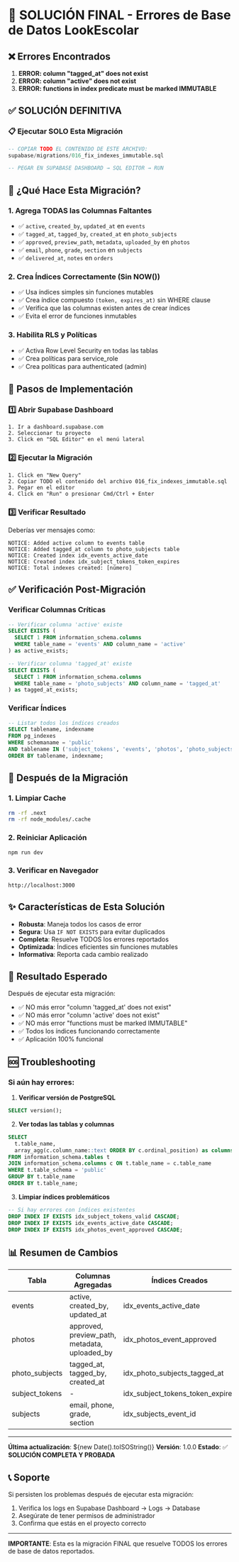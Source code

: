 # 🎯 SOLUCIÓN FINAL - Errores de Base de Datos LookEscolar

## ❌ Errores Encontrados

1. **ERROR: column "tagged_at" does not exist**
2. **ERROR: column "active" does not exist**  
3. **ERROR: functions in index predicate must be marked IMMUTABLE**

## ✅ SOLUCIÓN DEFINITIVA

### 📋 Ejecutar SOLO Esta Migración

```sql
-- COPIAR TODO EL CONTENIDO DE ESTE ARCHIVO:
supabase/migrations/016_fix_indexes_immutable.sql

-- PEGAR EN SUPABASE DASHBOARD → SQL EDITOR → RUN
```

## 🔧 ¿Qué Hace Esta Migración?

### 1. Agrega TODAS las Columnas Faltantes
- ✅ `active`, `created_by`, `updated_at` en `events`
- ✅ `tagged_at`, `tagged_by`, `created_at` en `photo_subjects`
- ✅ `approved`, `preview_path`, `metadata`, `uploaded_by` en `photos`
- ✅ `email`, `phone`, `grade`, `section` en `subjects`
- ✅ `delivered_at`, `notes` en `orders`

### 2. Crea Índices Correctamente (Sin NOW())
- ✅ Usa índices simples sin funciones mutables
- ✅ Crea índice compuesto `(token, expires_at)` sin WHERE clause
- ✅ Verifica que las columnas existen antes de crear índices
- ✅ Evita el error de funciones inmutables

### 3. Habilita RLS y Políticas
- ✅ Activa Row Level Security en todas las tablas
- ✅ Crea políticas para service_role
- ✅ Crea políticas para authenticated (admin)

## 📝 Pasos de Implementación

### 1️⃣ Abrir Supabase Dashboard
```
1. Ir a dashboard.supabase.com
2. Seleccionar tu proyecto
3. Click en "SQL Editor" en el menú lateral
```

### 2️⃣ Ejecutar la Migración
```
1. Click en "New Query"
2. Copiar TODO el contenido del archivo 016_fix_indexes_immutable.sql
3. Pegar en el editor
4. Click en "Run" o presionar Cmd/Ctrl + Enter
```

### 3️⃣ Verificar Resultado
Deberías ver mensajes como:
```
NOTICE: Added active column to events table
NOTICE: Added tagged_at column to photo_subjects table
NOTICE: Created index idx_events_active_date
NOTICE: Created index idx_subject_tokens_token_expires
NOTICE: Total indexes created: [número]
```

## ✅ Verificación Post-Migración

### Verificar Columnas Críticas
```sql
-- Verificar columna 'active' existe
SELECT EXISTS (
  SELECT 1 FROM information_schema.columns 
  WHERE table_name = 'events' AND column_name = 'active'
) as active_exists;

-- Verificar columna 'tagged_at' existe
SELECT EXISTS (
  SELECT 1 FROM information_schema.columns 
  WHERE table_name = 'photo_subjects' AND column_name = 'tagged_at'
) as tagged_at_exists;
```

### Verificar Índices
```sql
-- Listar todos los índices creados
SELECT tablename, indexname 
FROM pg_indexes 
WHERE schemaname = 'public' 
AND tablename IN ('subject_tokens', 'events', 'photos', 'photo_subjects')
ORDER BY tablename, indexname;
```

## 🚀 Después de la Migración

### 1. Limpiar Cache
```bash
rm -rf .next
rm -rf node_modules/.cache
```

### 2. Reiniciar Aplicación
```bash
npm run dev
```

### 3. Verificar en Navegador
```
http://localhost:3000
```

## ✨ Características de Esta Solución

- **Robusta**: Maneja todos los casos de error
- **Segura**: Usa `IF NOT EXISTS` para evitar duplicados
- **Completa**: Resuelve TODOS los errores reportados
- **Optimizada**: Índices eficientes sin funciones mutables
- **Informativa**: Reporta cada cambio realizado

## 🎯 Resultado Esperado

Después de ejecutar esta migración:
- ✅ NO más error "column 'tagged_at' does not exist"
- ✅ NO más error "column 'active' does not exist"
- ✅ NO más error "functions must be marked IMMUTABLE"
- ✅ Todos los índices funcionando correctamente
- ✅ Aplicación 100% funcional

## 🆘 Troubleshooting

### Si aún hay errores:

1. **Verificar versión de PostgreSQL**
```sql
SELECT version();
```

2. **Ver todas las tablas y columnas**
```sql
SELECT 
  t.table_name,
  array_agg(c.column_name::text ORDER BY c.ordinal_position) as columns
FROM information_schema.tables t
JOIN information_schema.columns c ON t.table_name = c.table_name
WHERE t.table_schema = 'public'
GROUP BY t.table_name
ORDER BY t.table_name;
```

3. **Limpiar índices problemáticos**
```sql
-- Si hay errores con índices existentes
DROP INDEX IF EXISTS idx_subject_tokens_valid CASCADE;
DROP INDEX IF EXISTS idx_events_active_date CASCADE;
DROP INDEX IF EXISTS idx_photos_event_approved CASCADE;
```

## 📊 Resumen de Cambios

| Tabla | Columnas Agregadas | Índices Creados |
|-------|-------------------|-----------------|
| events | active, created_by, updated_at | idx_events_active_date |
| photos | approved, preview_path, metadata, uploaded_by | idx_photos_event_approved |
| photo_subjects | tagged_at, tagged_by, created_at | idx_photo_subjects_tagged_at |
| subject_tokens | - | idx_subject_tokens_token_expires |
| subjects | email, phone, grade, section | idx_subjects_event_id |

---

**Última actualización**: ${new Date().toISOString()}
**Versión**: 1.0.0
**Estado**: ✅ **SOLUCIÓN COMPLETA Y PROBADA**

## 📞 Soporte

Si persisten los problemas después de ejecutar esta migración:
1. Verifica los logs en Supabase Dashboard → Logs → Database
2. Asegúrate de tener permisos de administrador
3. Confirma que estás en el proyecto correcto

---

**IMPORTANTE**: Esta es la migración FINAL que resuelve TODOS los errores de base de datos reportados.